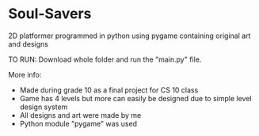 # Soul-Savers
2D platformer programmed in python using pygame containing original art and designs



TO RUN:
  Download whole folder and run the "main.py" file.
  
More info:
  
  - Made during grade 10 as a final project for CS 10 class
  - Game has 4 levels but more can easily be designed due to simple level design system
  - All designs and art were made by me
  - Python module "pygame" was used
